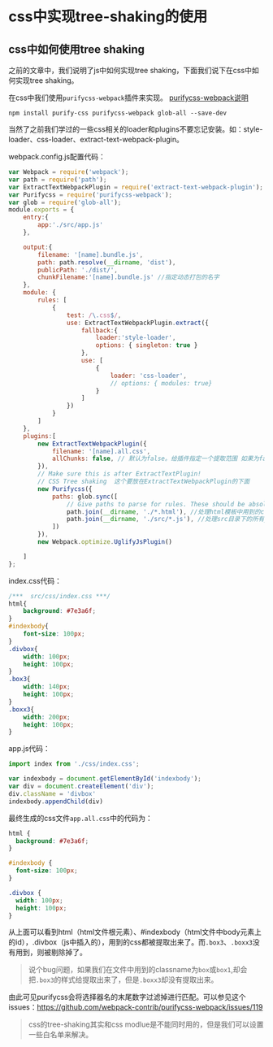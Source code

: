 # css中实现tree-shaking的使用

## css中如何使用tree shaking

之前的文章中，我们说明了js中如何实现tree shaking，下面我们说下在css中如何实现tree shaking。

在css中我们使用`purifycss-webpack`插件来实现。 [purifycss-webpack说明](https://www.npmjs.com/package/purifycss-webpack)

```shell
npm install purify-css purifycss-webpack glob-all --save-dev
```

当然了之前我们学过的一些css相关的loader和plugins不要忘记安装。如：style-loader、css-loader、extract-text-webpack-plugin。


webpack.config.js配置代码：

```javascript
var Webpack = require('webpack');
var path = require('path');
var ExtractTextWebpackPlugin = require('extract-text-webpack-plugin');
var Purifycss = require('purifycss-webpack');
var glob = require('glob-all');
module.exports = {
    entry:{
        app:'./src/app.js'
    },

    output:{
        filename: '[name].bundle.js',
        path: path.resolve(__dirname, 'dist'),
        publicPath: './dist/',
        chunkFilename:'[name].bundle.js' //指定动态打包的名字
    },
    module: {
        rules: [
            {
                test: /\.css$/,
                use: ExtractTextWebpackPlugin.extract({
                    fallback:{
                        loader:'style-loader',
                        options: { singleton: true }
                    },
                    use: [
                        {
                            loader: 'css-loader',
                            // options: { modules: true}
                        }
                    ]
                })
            }
        ]
    },
    plugins:[
        new ExtractTextWebpackPlugin({
            filename: '[name].all.css',
            allChunks: false, // 默认为false。给插件指定一个提取范围 如果为false，只会提取初始化的css，非异步加载的
        }),
        // Make sure this is after ExtractTextPlugin!
        // CSS Tree shaking  这个要放在ExtractTextWebpackPlugin的下面
        new Purifycss({
            paths: glob.sync([
                // Give paths to parse for rules. These should be absolute!
                path.join(__dirname, './*.html'), //处理html模板中用到的css
                path.join(__dirname, './src/*.js'), //处理src目录下的所有js中引用的css
            ])
        }),
        new Webpack.optimize.UglifyJsPlugin()

    ]
};
```

index.css代码：

```css
/***  src/css/index.css ***/
html{
    background: #7e3a6f;
}
#indexbody{
    font-size: 100px;
}
.divbox{
    width: 100px;
    height: 100px;
}
.box3{
    width: 140px;
    height: 100px;
}
.boxx3{
    width: 200px;
    height: 100px;
}
```

app.js代码：

```javascript
import index from './css/index.css';

var indexbody = document.getElementById('indexbody');
var div = document.createElement('div');
div.className = 'divbox'
indexbody.appendChild(div)
```

最终生成的css文件`app.all.css`中的代码为：

```css
html {
  background: #7e3a6f;
}

#indexbody {
  font-size: 100px;
}

.divbox {
  width: 100px;
  height: 100px;
}
```

从上面可以看到html（html文件根元素）、#indexbody（html文件中body元素上的id），.divbox（js中插入的），用到的css都被提取出来了。而`.box3`、`.boxx3`没有用到，则被剔除掉了。

> 说个bug问题，如果我们在文件中用到的classname为`box`或`box1`,却会把`.box3`的样式给提取出来了，但是`.boxx3`却没有提取出来。

由此可见purifycss会将选择器名的末尾数字过滤掉进行匹配。可以参见这个issues：https://github.com/webpack-contrib/purifycss-webpack/issues/119


> css的tree-shaking其实和css modlue是不能同时用的，但是我们可以设置一些白名单来解决。


